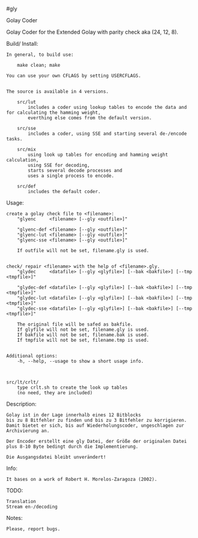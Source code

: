 #gly

Golay Coder



Golay Coder for the Extended Golay with parity check aka (24, 12, 8).



Build/ Install:

	In general, to build use:

		make clean; make

	You can use your own CFLAGS by setting USERCFLAGS.


	The source is available in 4 versions.

		src/lut
			includes a coder using lookup tables to encode the data and for calculating the hamming weight,
			everthing else comes from the default version.

		src/sse
			includes a coder, using SSE and starting several de-/encode tasks.

		src/mix
			using look up tables for encoding and hamming weight calculation,
			using SSE for decoding,
			starts several decode processes and
			uses a single process to encode.

		src/def
			includes the default coder.


Usage:

	create a golay check file to <filename>:
		"glyenc     <filename> [--gly <outfile>]"

		"glyenc-def <filename> [--gly <outfile>]"
		"glyenc-lut <filename> [--gly <outfile>]"
		"glyenc-sse <filename> [--gly <outfile>]"

		If outfile will not be set, filename.gly is used.


	check/ repair <filename> with the help of <filename>.gly.
		"glydec     <datafile> [--gly <glyfile>] [--bak <bakfile>] [--tmp <tmpfile>]"

		"glydec-def <datafile> [--gly <glyfile>] [--bak <bakfile>] [--tmp <tmpfile>]"
		"glydec-lut <datafile> [--gly <glyfile>] [--bak <bakfile>] [--tmp <tmpfile>]"
		"glydec-sse <datafile> [--gly <glyfile>] [--bak <bakfile>] [--tmp <tmpfile>]"

		The original file will be safed as bakfile.
		If glyfile will not be set, filename.gly is used.
		If bakfile will not be set, filename.bak is used.
		If tmpfile will not be set, filename.tmp is used.


	Additional options:
		-h, --help, --usage	to show a short usage info.



	src/lt/crlt/
		type crlt.sh to create the look up tables
		(no need, they are included)



Description:

	Golay ist in der Lage innerhalb eines 12 Bitblocks
	bis zu 8 Bitfehler zu finden und bis zu 3 Bitfehler zu korrigieren.
	Damit bietet er sich, bis auf Wiederholungscoder, ungeschlagen zur Archivierung an.

	Der Encoder erstellt eine gly Datei, der Größe der originalen Datei
	plus 8-10 Byte bedingt durch die Implementierung.

	Die Ausgangsdatei bleibt unverändert!



Info:

	It bases on a work of Robert H. Morelos-Zaragoza (2002).



TODO:

	Translation
	Stream en-/decoding



Notes:

	Please, report bugs.
